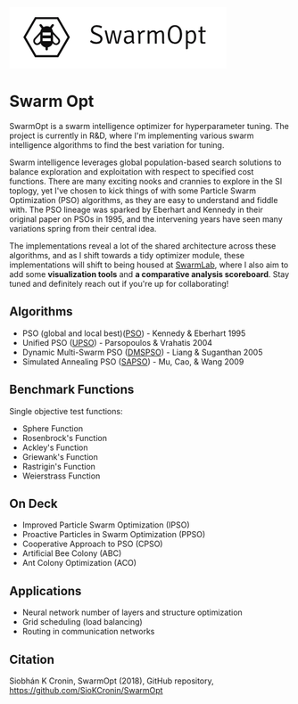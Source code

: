 ![particles](https://github.com/SioKCronin/PSO-baselines/blob/master/common/media/swarmopt.png)

# Swarm Opt

SwarmOpt is a swarm intelligence optimizer for hyperparameter tuning. The project is currently in R&D, where I'm implementing various swarm intelligence algorithms to find the best variation for tuning. 

Swarm intelligence leverages global population-based search solutions to balance exploration and exploitation with respect to specified cost functions. There are many exciting nooks and crannies to explore in the SI toplogy, yet I've chosen to kick things of with some Particle Swarm Optimization (PSO) algorithms, as they are easy to understand and fiddle with. The PSO lineage was sparked by Eberhart and Kennedy in their original paper on PSOs in 1995, and the intervening years have seen many variations spring from their central idea. 

The implementations reveal a lot of the shared architecture across these algorithms, and as I shift towards a tidy optimizer module, these implementations will shift to being housed at [SwarmLab](https://github.com/SioKCronin/SwarmLab), where I also aim to add some **visualization tools** and **a comparative analysis scoreboard**. Stay tuned and definitely reach out if you're up for collaborating!

## Algorithms
* PSO (global and local best)([PSO](https://github.com/SioKCronin/SwarmOpt/tree/master/pso)) - Kennedy & Eberhart 1995
* Unified PSO ([UPSO](https://github.com/SioKCronin/SwarmOpt/tree/master/upso)) - Parsopoulos &  Vrahatis 2004
* Dynamic Multi-Swarm PSO ([DMSPSO](https://github.com/SioKCronin/SwarmOpt/tree/master/dmspso)) - Liang & Suganthan 2005
* Simulated Annealing PSO ([SAPSO](https://github.com/SioKCronin/SwarmOpt/tree/master/sapso)) - Mu, Cao, & Wang 2009

## Benchmark Functions

Single objective test functions:
* Sphere Function
* Rosenbrock's Function
* Ackley's Function
* Griewank's Function
* Rastrigin's Function
* Weierstrass Function

## On Deck

* Improved Particle Swarm Optimization (IPSO)
* Proactive Particles in Swarm Optimization (PPSO)
* Cooperative Approach to PSO (CPSO) 
* Artificial Bee Colony (ABC)
* Ant Colony Optimization (ACO)

## Applications

* Neural network number of layers and structure optimization
* Grid scheduling (load balancing)
* Routing in communication networks

## Citation

Siobhán K Cronin, SwarmOpt (2018), GitHub repository, https://github.com/SioKCronin/SwarmOpt
